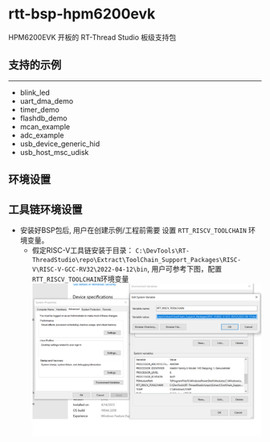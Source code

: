 # rtt-bsp-hpm6200evk

HPM6200EVK 开板的 RT-Thread Studio 板级支持包

## 支持的示例
***
- blink_led
- uart_dma_demo
- timer_demo
- flashdb_demo
- mcan_example
- adc_example
- usb_device_generic_hid
- usb_host_msc_udisk


## 环境设置

## 工具链环境设置
- 安装好BSP包后, 用户在创建示例/工程前需要 设置 `RTT_RISCV_TOOLCHAIN` 环境变量。
    - 假定RISC-V工具链安装于目录： `C:\DevTools\RT-ThreadStudio\repo\Extract\ToolChain_Support_Packages\RISC-V\RISC-V-GCC-RV32\2022-04-12\bin`, 用户可参考下图，配置`RTT_RISCV_TOOLCHAIN`环境变量 
    ![设置 RTT_RISCV_TOOLCHAIN 环境变量](documents/images/set_rtt_riscv_toolchain_env.png)